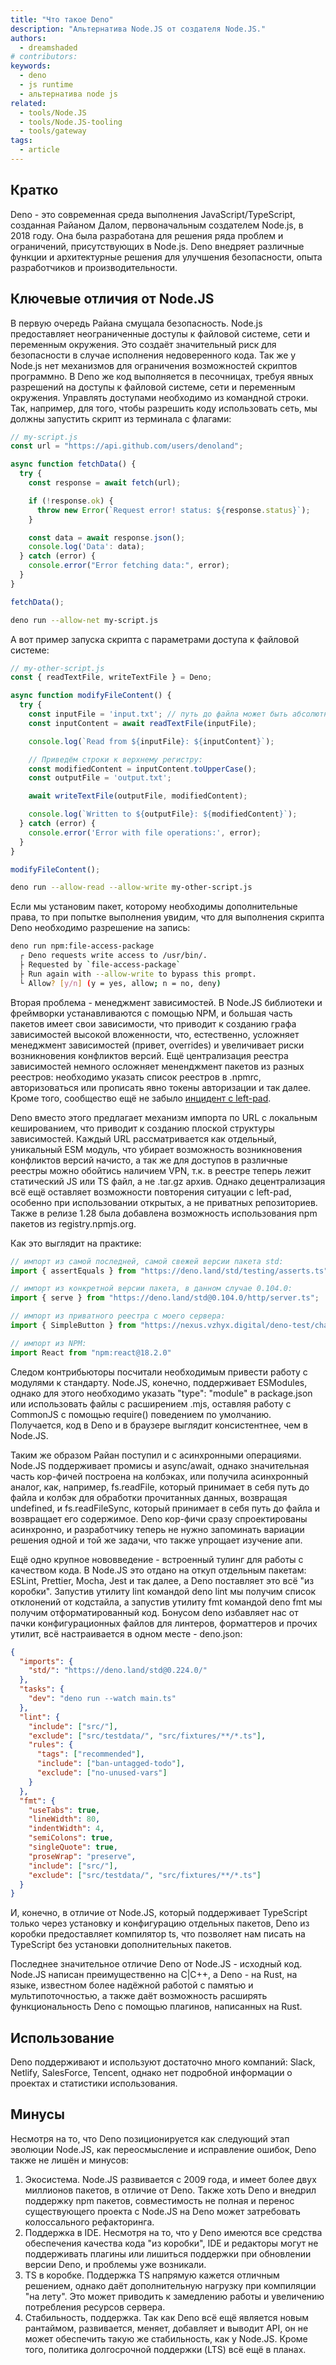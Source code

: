 ```yaml
---
title: "Что такое Deno"
description: "Альтернатива Node.JS от создателя Node.JS."
authors:
  - dreamshaded
# contributors:
keywords:
  - deno
  - js runtime
  - альтернатива node js
related:
  - tools/Node.JS
  - tools/Node.JS-tooling
  - tools/gateway
tags:
  - article
---
```


## Кратко

Deno - это современная среда выполнения JavaScript/TypeScript, созданная Райаном Далом, первоначальным создателем Node.js, в 2018 году. Она была разработана для решения ряда проблем и ограничений, присутствующих в Node.js. Deno внедряет различные функции и архитектурные решения для улучшения безопасности, опыта разработчиков и производительности.

## Ключевые отличия от Node.JS

В первую очередь Райана смущала безопасность. Node.js предоставляет неограниченные доступы к файловой системе, сети и переменным окружения. Это создаёт значительный риск для безопасности в случае исполнения недоверенного кода. Так же у Node.js нет механизмов для ограничения возможностей скриптов программно. В Deno же код выполняется в песочницах, требуя явных разрешений на доступы к файловой системе, сети и переменным окружения. Управлять доступами необходимо из командной строки. Так, например, для того, чтобы разрешить коду использовать сеть, мы должны запустить скрипт из терминала с флагами:

```javascript
// my-script.js
const url = "https://api.github.com/users/denoland";

async function fetchData() {
  try {
    const response = await fetch(url);

    if (!response.ok) {
      throw new Error(`Request error! status: ${response.status}`);
    }

    const data = await response.json();
    console.log('Data': data);
  } catch (error) {
    console.error("Error fetching data:", error);
  }
}

fetchData();
```

```bash
deno run --allow-net my-script.js
```

А вот пример запуска скрипта с параметрами доступа к файловой системе:
```javascript
// my-other-script.js
const { readTextFile, writeTextFile } = Deno;

async function modifyFileContent() {
  try {
    const inputFile = 'input.txt'; // путь до файла может быть абсолютным и относительным
    const inputContent = await readTextFile(inputFile);

    console.log(`Read from ${inputFile}: ${inputContent}`);

    // Приведём строки к верхнему регистру:
    const modifiedContent = inputContent.toUpperCase();
    const outputFile = 'output.txt';

    await writeTextFile(outputFile, modifiedContent);

    console.log(`Written to ${outputFile}: ${modifiedContent}`);
  } catch (error) {
    console.error('Error with file operations:', error);
  }
}

modifyFileContent();
```

```bash
deno run --allow-read --allow-write my-other-script.js
```

Если мы установим пакет, которому необходимы дополнительные права, то при попытке выполнения увидим, что для выполнения скрипта Deno необходимо разрешение на запись:

```bash
deno run npm:file-access-package
  ┌ Deno requests write access to /usr/bin/.
  ├ Requested by `file-access-package`
  ├ Run again with --allow-write to bypass this prompt.
  └ Allow? [y/n] (y = yes, allow; n = no, deny)

```

Вторая проблема - менеджмент зависимостей. В Node.JS библиотеки и фреймворки устанавливаются с помощью NPM, и большая часть пакетов имеет свои зависимости, что приводит к созданию графа зависимостей высокой вложенности, что, естественно, усложняет менеджмент зависимостей (привет, overrides) и увеличивает риски возникновения конфликтов версий. Ещё централизация реестра зависимостей немного осложняет мененджмент пакетов из разных реестров: необходимо указать список реестров в .npmrc, авторизоваться или прописать явно токены авторизации и так далее. Кроме того, сообщество ещё не забыло [инцидент с left-pad](https://en.wikipedia.org/wiki/Npm_left-pad_incident).

Deno вместо этого предлагает механизм импорта по URL с локальным кешированием, что приводит к созданию плоской структуры зависимостей. Каждый URL рассматривается как отдельный, уникальный ESM модуль, что убирает возможность возникновения конфликтов версий начисто, а так же для доступов в различные реестры можно обойтись наличием VPN, т.к. в реестре теперь лежит статический JS или TS файл, а не .tar.gz архив. Однако децентрализация всё ещё оставляет возможности повторения ситуации с left-pad, особенно при использовании открытых, а не приватных репозиториев. Также в релизе 1.28 была добавлена возможность использования npm пакетов из registry.npmjs.org.

Как это выглядит на практике:

```javascript
// импорт из самой последней, самой свежей версии пакета std:
import { assertEquals } from "https://deno.land/std/testing/asserts.ts";

// импорт из конкретной версии пакета, в данном случае 0.104.0:
import { serve } from "https://deno.land/std@0.104.0/http/server.ts";

// импорт из приватного реестра с моего сервера:
import { SimpleButton } from "https://nexus.vzhyx.digital/deno-test/chamomile-ui@1.1.2/index.ts";

// импорт из NPM:
import React from "npm:react@18.2.0"
```

Следом контрибьюторы посчитали необходимым привести работу с модулями к стандарту. Node.JS, конечно, поддерживает ESModules, однако для этого необходимо указать "type": "module" в  package.json или использовать файлы с расширением .mjs, оставляя работу с CommonJS с помощью require() поведением по умолчанию. Получается, код в Deno и в браузере выглядит консистентнее, чем в Node.JS.

<!-- !спорный тезис, спорный пример. У них разные задачи же. Тезис "украден" с чужой статьи -->
<!-- 13.07.2024 - не помню, где нашёл -->
Таким же образом Райан поступил и с асинхронными операциями. Node.JS поддерживает промисы и async/await, однако значительная часть кор-фичей построена на колбэках, или получила асинхронный аналог, как, например, fs.readFile, который принимает в себя путь до файла и колбэк для обработки прочитанных данных, возвращая undefined, и fs.readFileSync, который принимает в себя путь до файла и возвращает его содержимое. Deno кор-фичи сразу спроектированы асинхронно, и разработчику теперь не нужно запоминать вариации решения одной и той же задачи, что также упрощает изучение апи.



Ещё одно крупное нововведение - встроенный тулинг для работы с качеством кода. В Node.JS это отдано на откуп отдельным пакетам: ESLint, Prettier, Mocha, Jest и так далее, а Deno поставляет это всё "из коробки". Запустив утилиту lint командой deno lint мы получим список отклонений от кодстайла, а запустив утилиту fmt командой deno fmt мы получим отформатированный код. Бонусом deno избавляет нас от пачки конфигурационных файлов для линтеров, форматтеров и прочих утилит, всё настраивается в одном месте - deno.json:

```json
{
  "imports": {
    "std/": "https://deno.land/std@0.224.0/"
  },
  "tasks": {
    "dev": "deno run --watch main.ts"
  },
  "lint": {
    "include": ["src/"],
    "exclude": ["src/testdata/", "src/fixtures/**/*.ts"],
    "rules": {
      "tags": ["recommended"],
      "include": ["ban-untagged-todo"],
      "exclude": ["no-unused-vars"]
    }
  },
  "fmt": {
    "useTabs": true,
    "lineWidth": 80,
    "indentWidth": 4,
    "semiColons": true,
    "singleQuote": true,
    "proseWrap": "preserve",
    "include": ["src/"],
    "exclude": ["src/testdata/", "src/fixtures/**/*.ts"]
  }
}
```

И, конечно, в отличие от Node.JS, который поддерживает TypeScript только через установку и конфигурацию отдельных пакетов, Deno из коробки предоставляет компилятор ts, что позволяет нам писать на TypeScript без установки дополнительных пакетов.

Последнее значительное отличие Deno от Node.JS - исходный код. Node.JS написан преимущественно на C|C++, а Deno - на Rust, на языке, известном более надёжной работой с памятью и мультипоточностью, а также даёт возможность расширять функциональность Deno с помощью плагинов, написанных на Rust.

## Использование

Deno поддерживают и используют достаточно много компаний: Slack, Netlify, SalesForce, Tencent, однако нет подробной информации о проектах и статистики использования.

## Минусы

Несмотря на то, что Deno позиционируется как следующий этап эволюции Node.JS, как переосмысление и исправление ошибок, Deno также не лишён и минусов:

1. Экосистема. Node.JS развивается с 2009 года, и имеет более двух миллионов пакетов, в отличие от Deno. Также хоть Deno и внедрил поддержку npm пакетов, совместимость не полная и перенос существующего проекта с Node.JS на Deno может затребовать колоссального рефакторинга.
2. Поддержка в IDE. Несмотря на то, что у Deno имеются все средства обеспечения качества кода "из коробки", IDE и редакторы могут не поддерживать плагины или лишиться поддержки при обновлении версии Deno, и проблемы уже возникали.
3. TS в коробке. Поддержка TS напрямую кажется отличным решением, однако даёт дополнительную нагрузку при компиляции "на лету". Это может приводить к замедлению работы и увеличению потребления ресурсов сервера.
4. Стабильность, поддержка. Так как Deno всё ещё является новым рантаймом, развивается, меняет, добавляет и выводит API, он не может обеспечить такую же стабильность, как у Node.JS. Кроме того, политика долгосрочной поддержки (LTS) всё ещё в планах.
